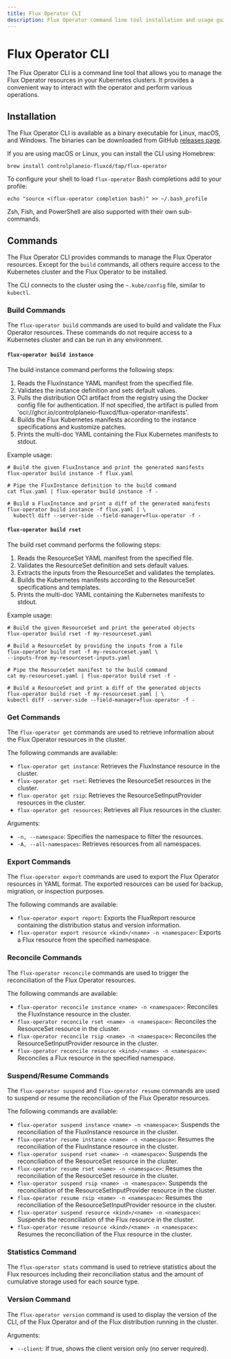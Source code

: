 ```yaml
---
title: Flux Operator CLI
description: Flux Operator command line tool installation and usage guide
---
```


# Flux Operator CLI

The Flux Operator CLI is a command line tool that allows you to manage the Flux Operator resources
in your Kubernetes clusters. It provides a convenient way to interact with the operator
and perform various operations.

## Installation

The Flux Operator CLI is available as a binary executable for Linux, macOS, and Windows. The binaries
can be downloaded from GitHub [releases page](https://github.com/controlplaneio-fluxcd/flux-operator/releases).

If you are using macOS or Linux, you can install the CLI using Homebrew:

```shell
brew install controlplaneio-fluxcd/tap/flux-operator
```

To configure your shell to load `flux-operator` Bash completions add to your profile:

```shell
echo "source <(flux-operator completion bash)" >> ~/.bash_profile
```

Zsh, Fish, and PowerShell are also supported with their own sub-commands.

## Commands

The Flux Operator CLI provides commands to manage the Flux Operator resources.
Except for the `build` commands, all others require access to the Kubernetes cluster
and the Flux Operator to be installed.

The CLI connects to the cluster using the `~.kube/config` file, similar to `kubectl`.

### Build Commands

The `flux-operator build` commands are used to build and validate the Flux Operator resources.
These commands do not require access to a Kubernetes cluster and can be run in any environment.

#### `flux-operator build instance`

The build instance command performs the following steps:

1. Reads the FluxInstance YAML manifest from the specified file.
2. Validates the instance definition and sets default values.
3. Pulls the distribution OCI artifact from the registry using the Docker config file for authentication.
   If not specified, the artifact is pulled from 'oci://ghcr.io/controlplaneio-fluxcd/flux-operator-manifests'.
4. Builds the Flux Kubernetes manifests according to the instance specifications and kustomize patches.
5. Prints the multi-doc YAML containing the Flux Kubernetes manifests to stdout.

Example usage:

```shell
# Build the given FluxInstance and print the generated manifests
flux-operator build instance -f flux.yaml

# Pipe the FluxInstance definition to the build command
cat flux.yaml | flux-operator build instance -f -

# Build a FluxInstance and print a diff of the generated manifests
flux-operator build instance -f flux.yaml | \
  kubectl diff --server-side --field-manager=flux-operator -f -
```

#### `flux-operator build rset`

The build rset command performs the following steps:

1. Reads the ResourceSet YAML manifest from the specified file.
2. Validates the ResourceSet definition and sets default values.
3. Extracts the inputs from the ResourceSet and validates the templates.
4. Builds the Kubernetes manifests according to the ResourceSet specifications and templates.
5. Prints the multi-doc YAML containing the Kubernetes manifests to stdout.

Example usage:

```shell
# Build the given ResourceSet and print the generated objects
flux-operator build rset -f my-resourceset.yaml

# Build a ResourceSet by providing the inputs from a file
flux-operator build rset -f my-resourceset.yaml \
--inputs-from my-resourceset-inputs.yaml

# Pipe the ResourceSet manifest to the build command
cat my-resourceset.yaml | flux-operator build rset -f -

# Build a ResourceSet and print a diff of the generated objects
flux-operator build rset -f my-resourceset.yaml | \
kubectl diff --server-side --field-manager=flux-operator -f -
```

### Get Commands

The `flux-operator get` commands are used to retrieve information about the Flux Operator resources in the cluster.

The following commands are available:

- `flux-operator get instance`: Retrieves the FluxInstance resource in the cluster.
- `flux-operator get rset`: Retrieves the ResourceSet resources in the cluster.
- `flux-operator get rsip`: Retrieves the ResourceSetInputProvider resources in the cluster.
- `flux-operator get resources`: Retrieves all Flux resources in the cluster.

Arguments:

- `-n, --namespace`: Specifies the namespace to filter the resources.
- `-A, --all-namespaces`: Retrieves resources from all namespaces.

### Export Commands

The `flux-operator export` commands are used to export the Flux Operator resources in YAML format.
The exported resources can be used for backup, migration, or inspection purposes.

The following commands are available:

- `flux-operator export report`: Exports the FluxReport resource containing the distribution status and version information.
- `flux-operator export resource <kind>/<name> -n <namespace>`: Exports a Flux resource from the specified namespace.

### Reconcile Commands

The `flux-operator reconcile` commands are used to trigger the reconciliation of the Flux Operator resources.

The following commands are available:

- `flux-operator reconcile instance <name> -n <namespace>`: Reconciles the FluxInstance resource in the cluster.
- `flux-operator reconcile rset <name> -n <namespace>`: Reconciles the ResourceSet resource in the cluster.
- `flux-operator reconcile rsip <name> -n <namespace>`: Reconciles the ResourceSetInputProvider resource in the cluster.
- `flux-operator reconcile resource <kind>/<name> -n <namespace>`: Reconciles a Flux resource in the specified namespace.

### Suspend/Resume Commands

The `flux-operator suspend` and `flux-operator resume` commands are used
to suspend or resume the reconciliation of the Flux Operator resources.

The following commands are available:

- `flux-operator suspend instance <name> -n <namespace>`: Suspends the reconciliation of the FluxInstance resource in the cluster.
- `flux-operator resume instance <name> -n <namespace>`: Resumes the reconciliation of the FluxInstance resource in the cluster.
- `flux-operator suspend rset <name> -n <namespace>`: Suspends the reconciliation of the ResourceSet resource in the cluster.
- `flux-operator resume rset <name> -n <namespace>`: Resumes the reconciliation of the ResourceSet resource in the cluster.
- `flux-operator suspend rsip <name> -n <namespace>`: Suspends the reconciliation of the ResourceSetInputProvider resource in the cluster.
- `flux-operator resume rsip <name> -n <namespace>`: Resumes the reconciliation of the ResourceSetInputProvider resource in the cluster.
- `flux-operator suspend resource <kind>/<name> -n <namespace>`: Suspends the reconciliation of the Flux resource in the cluster.
- `flux-operator resume resource <kind>/<name> -n <namespace>`: Resumes the reconciliation of the Flux resource in the cluster.

### Statistics Command

The `flux-operator stats` command is used to retrieve statistics about the Flux resources
including their reconciliation status and the amount of cumulative storage used for each source type.

### Version Command

The `flux-operator version` command is used to display the version of the CLI, of the Flux Operator
and of the Flux distribution running in the cluster.

Arguments:

- `--client`: If true, shows the client version only (no server required).
